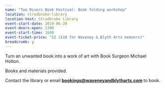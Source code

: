 ```yaml
---
name: "Two Rivers Book Festival: Book folding workshop"
location: stradbroke-library
location-text: Stradbroke Library
event-start-date: 2019-06-20
event-doors-open: 1300
event-start-time: 1600
event-ticket-price: "12 (£10 for Waveney & Blyth Arts memvers)"
breadcrumb: y
---
```


Turn an unwanted book into a work of art with Book Surgeon Michael Holton.

Books and materials provided.

Contact the library or email **bookings@waveneyandblytharts.com** to book.
